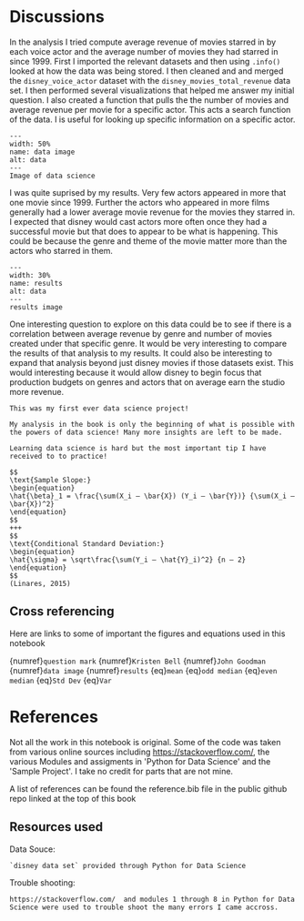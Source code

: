 # Discussions

In the analysis I tried compute average revenue of movies starred in by each voice actor and the average number of movies they had starred in since 1999. First I imported the relevant datasets and then using `.info()` looked at how the data was being stored. I then cleaned and and merged the `disney_voice_actor` dataset with the `disney_movies_total_revenue` data set. I then performed several visualizations that helped me answer my initial question. I also created a function that pulls the the number of movies and average revenue per movie for a specific actor. This acts a search function of the data. I is useful for looking up specific information on a specific actor.
 
 ```{figure} images/data-image.png
---
width: 50%
name: data image
alt: data
---
Image of data science
```
 
 I was quite suprised by my results. Very few actors appeared in more that one movie since 1999. Further the actors who appeared in more films generally had a lower average movie revenue for the movies they starred in. I expected that disney would cast actors more often once they had a successful movie but that does to appear to be what is happening. This could be because the genre and theme of the movie matter more than the actors who starred in them.
 
  
 ```{figure} images/results.png
---
width: 30%
name: results
alt: data
---
results image
```
 
 One interesting question to explore on this data could be to see if there is a correlation between average revenue by genre and number of movies created under that specific genre. It would be very interesting to compare the results of that analysis to my results. It could also be interesting to expand that analysis beyond just disney movies if those datasets exist. This would interesting because it would allow disney to begin focus that production budgets on genres and actors that on average earn the studio more revenue.
 
 ```{margin} Did you know?
This was my first ever data science project!
```
```{important}
My analysis in the book is only the beginning of what is possible with the powers of data science! Many more insights are left to be made.
```
```{tip}
Learning data science is hard but the most important tip I have received to to practice!
```
```{admonition} More useful statisical equations:
$$
\text{Sample Slope:}
\begin{equation}
\hat{\beta}_1 = \frac{\sum(X_i – \bar{X}) (Y_i – \bar{Y})} {\sum(X_i – \bar{X})^2}
\end{equation}
$$
+++
$$
\text{Conditional Standard Deviation:}
\begin{equation}
\hat{\sigma} = \sqrt\frac{\sum(Y_i – \hat{Y}_i)^2} {n – 2}
\end{equation}
$$
(Linares, 2015)
```
## Cross referencing
Here are links to some of important the figures and equations used in this notebook

{numref}`question mark`
{numref}`Kristen Bell`
{numref}`John Goodman`
{numref}`data image`
{numref}`results`
{eq}`mean`
{eq}`odd median`
{eq}`even median`
{eq}`Std Dev`
{eq}`Var`

# References

Not all the work in this notebook is original. Some of the code was taken from various online sources including https://stackoverflow.com/, the various Modules and assigments in 'Python for Data Science' and the 'Sample Project'. I take no credit for parts that are not mine.

A list of references can be found the reference.bib file in the public github repo linked at the top of this book

## Resources used

Data Souce:

    `disney data set` provided through Python for Data Science

Trouble shooting:

    https://stackoverflow.com/  and modules 1 through 8 in Python for Data Science were used to trouble shoot the many errors I came accross.
    